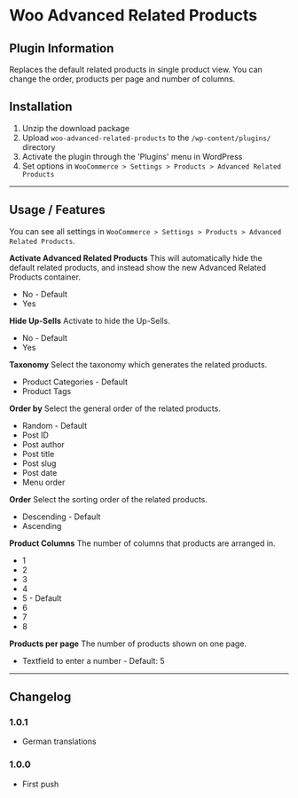 # Woo Advanced Related Products

## Plugin Information

Replaces the default related products in single product view. You can change the order, products per page and number of columns.

## Installation

1. Unzip the download package
2. Upload `woo-advanced-related-products` to the `/wp-content/plugins/` directory
3. Activate the plugin through the 'Plugins' menu in WordPress
4. Set options in `WooCommerce > Settings > Products > Advanced Related Products`

***

## Usage / Features

You can see all settings in `WooCommerce > Settings > Products > Advanced Related Products`.

**Activate Advanced Related Products**
This will automatically hide the default related products, and instead show the new Advanced Related Products container.
* No - Default
* Yes

**Hide Up-Sells**
Activate to hide the Up-Sells.
* No - Default
* Yes

**Taxonomy**
Select the taxonomy which generates the related products.
* Product Categories - Default
* Product Tags

**Order by**
Select the general order of the related products.
* Random - Default
* Post ID
* Post author
* Post title
* Post slug
* Post date
* Menu order

**Order**
Select the sorting order of the related products.
* Descending - Default
* Ascending

**Product Columns**
The number of columns that products are arranged in.
* 1
* 2
* 3
* 4
* 5 - Default
* 6
* 7
* 8

**Products per page**
The number of products shown on one page.
* Textfield to enter a number - Default: 5

***

## Changelog

### 1.0.1
* German translations

### 1.0.0
* First push